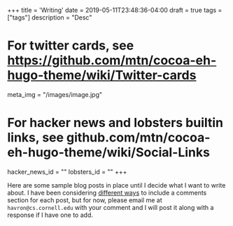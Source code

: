 +++
title = 'Writing'
date = 2019-05-11T23:48:36-04:00
draft = true
tags = ["tags"]
description = "Desc"

# For twitter cards, see https://github.com/mtn/cocoa-eh-hugo-theme/wiki/Twitter-cards
meta_img = "/images/image.jpg"

# For hacker news and lobsters builtin links, see github.com/mtn/cocoa-eh-hugo-theme/wiki/Social-Links
hacker_news_id = ""
lobsters_id = ""
+++

Here are some sample blog posts in place until I decide what I want to write
about.  I have been considering [different
ways](https://darekkay.com/blog/static-site-comments/) to include a comments
section for each post, but for now, please email me at `havron@cs.cornell.edu`
with your comment and I will post it along with a response if I have one to
add. 
